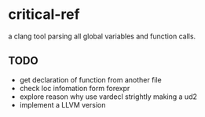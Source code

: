 # critical-ref
a clang tool parsing all global variables and function calls.
## TODO
* get declaration of function from another file
* check loc infomation form forexpr
* explore reason why use vardecl strightly making a ud2
* implement a LLVM version